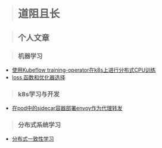 ># 道阻且长

>## 个人文章

>### 机器学习

- [使用Kubeflow training-operator在k8s上进行分布式CPU训练](https://github.com/77yu77/blog/blob/main/md/training_operator.md)
- [loss 函数和优化器选择](https://github.com/77yu77/blog/blob/main/md/loss%20function%20and%20optimizer.md)

> ### k8s学习与开发

- [在pod中的sidecar容器部署envoy作为代理转发](https://github.com/77yu77/blog/blob/main/md/k8s_sidecar_envoy.md)

>### 分布式系统学习

- [分布式一致性学习](https://github.com/77yu77/blog/blob/main/md/distributed_consistency.md)

